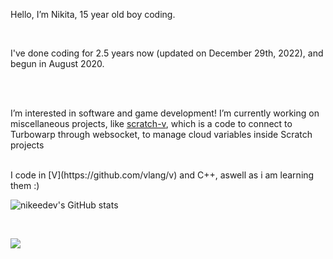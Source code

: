 Hello, I’m Nikita, 15 year old boy coding.

<br>

I've done coding for 2.5 years now (updated on December 29th, 2022), and begun in August 2020.

<br><br>

I’m interested in software and game development!
I’m currently working on miscellaneous projects, like [scratch-v](https://github.com/nikeedev/scratch-v), which is a code to connect to Turbowarp through websocket, to manage cloud variables inside Scratch projects 

<br>
I code in [V](https://github.com/vlang/v) and C++, aswell as i am learning them :)


![nikeedev's GitHub stats](https://github-readme-stats.vercel.app/api?username=nikeedev&show_icons=true&theme=gruvbox)

<br>

![](https://hit.yhype.me/github/profile?user_id=69197950)
